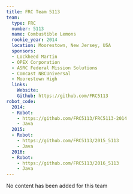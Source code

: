 ```yaml
---
title: FRC Team 5113
team:
  type: FRC
  number: 5113
  name: Combustible Lemons
  rookie_year: 2014
  location: Moorestown, New Jersey, USA
  sponsors:
  - Lockheed Martin
  - OPEX Corporation
  - ASRC Federal Mission Solutions
  - Comcast NBCUniversal
  - Moorestown High
  links:
    Website: 
    Github: https://github.com/FRC5113
robot_code:
  2014:
  - Robot:
    - https://github.com/FRC5113/FRC5113-2014
    - Java
  2015:
  - Robot:
    - https://github.com/FRC5113/2015_5113
    - Java
  2016:
  - Robot:
    - https://github.com/FRC5113/2016_5113
    - Java
---
```


No content has been added for this team
